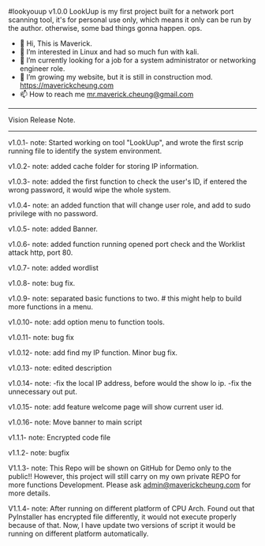 
#lookyouup v1.0.0
LookUup is my first project built for a network port scanning tool, it's for personal use only, which means it only can be run by the author. otherwise, some bad things gonna happen. ops. 

- 👋 Hi, This is Maverick.
- 💞️ I’m interested in Linux and had so much fun with kali.
- 👀 I’m currently looking for a job for a system administrator or networking engineer role.
- 🌱 I’m growing my website, but it is still in construction mod. https://maverickcheung.com
- 📫 How to reach me mr.maverick.cheung@gmail.com

<!---
maxcheung89/maxcheung89 is a ✨ special ✨ repository because its `README.md` (this file) appears on your GitHub profile.
You can click the Preview link to take a look at your changes.
--->

---

Vision Release Note.

---

v1.0.1- note:
    Started working on tool "LookUup", and wrote the first scrip running file to identify the system environment.

v1.0.2- note:
    added cache folder for storing IP information.

v1.0.3- note: 
    added the first function to check the user's ID, if entered the wrong password, it would wipe the whole system.

v1.0.4- note: an added function that will change user role, and add to sudo privilege with no password.

v1.0.5- note:
    added Banner.

v1.0.6- note:
    added function running opened port check and the Worklist attack http, port 80.

v1.0.7- note:
    added wordlist

v1.0.8- note:
    bug fix.

v1.0.9- note:
    separated basic functions to two. # this might help to build more functions in a menu.

v1.0.10- note:
    add option menu to function tools.

v1.0.11- note:
    bug fix

v1.0.12- note:
    add find my IP function. Minor bug fix.

v1.0.13- note:
    edited description

v1.0.14- note:
    -fix the local IP address, before would the show lo ip.
    -fix the unnecessary out put.
    
v1.0.15- note:
    add feature welcome page will show current user id.

v1.0.16- note:
    Move banner to main script 

v1.1.1- note:
    Encrypted code file

v1.1.2- note:
    bugfix 

V1.1.3- note:
    This Repo will be shown on GitHub for Demo only to the public!! However, this project will still carry on my own private REPO for more functions Development.
    Please ask admin@maverickcheung.com for more details.

 V1.1.4- note:
    After running on different platform of CPU Arch. Found out that PyInstaller has encrypted file differently, it would not execute properly because of that. 
    Now, I have update two versions of script it would be running on different platform automatically. 